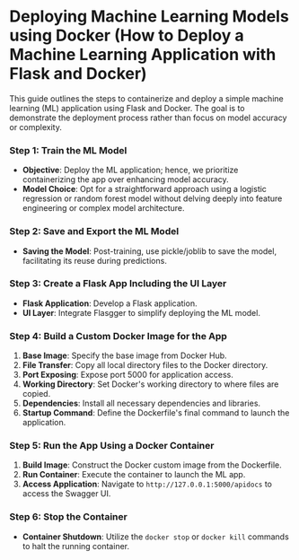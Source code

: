 # Deploying Machine Learning Models using Docker (How to Deploy a Machine Learning Application with Flask and Docker)

This guide outlines the steps to containerize and deploy a simple machine learning (ML) application using Flask and Docker. The goal is to demonstrate the deployment process rather than focus on model accuracy or complexity.

### Step 1: Train the ML Model

- **Objective**: Deploy the ML application; hence, we prioritize containerizing the app over enhancing model accuracy.
- **Model Choice**: Opt for a straightforward approach using a logistic regression or random forest model without delving deeply into feature engineering or complex model architecture.

### Step 2: Save and Export the ML Model

- **Saving the Model**: Post-training, use pickle/joblib to save the model, facilitating its reuse during predictions.

### Step 3: Create a Flask App Including the UI Layer

- **Flask Application**: Develop a Flask application.
- **UI Layer**: Integrate Flasgger to simplify deploying the ML model.

### Step 4: Build a Custom Docker Image for the App

1. **Base Image**: Specify the base image from Docker Hub.
2. **File Transfer**: Copy all local directory files to the Docker directory.
3. **Port Exposing**: Expose port 5000 for application access.
4. **Working Directory**: Set Docker's working directory to where files are copied.
5. **Dependencies**: Install all necessary dependencies and libraries.
6. **Startup Command**: Define the Dockerfile's final command to launch the application.

### Step 5: Run the App Using a Docker Container

1. **Build Image**: Construct the Docker custom image from the Dockerfile.
2. **Run Container**: Execute the container to launch the ML app.
3. **Access Application**: Navigate to `http://127.0.0.1:5000/apidocs` to access the Swagger UI.

### Step 6: Stop the Container

- **Container Shutdown**: Utilize the `docker stop` or `docker kill` commands to halt the running container.
